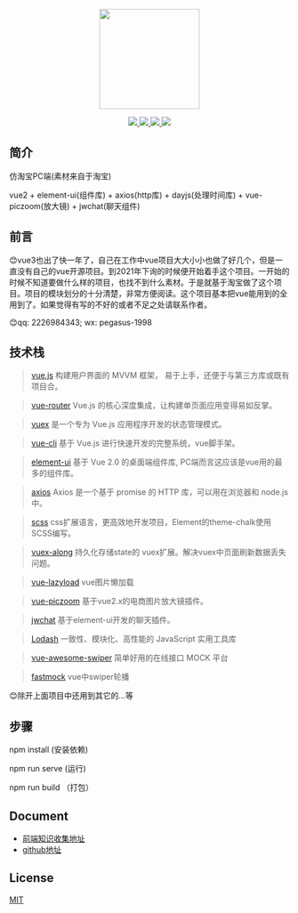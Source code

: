 <p align="center">
  <a href="https://github.com/pegasus-1998/vue2-taobao.git" target="_blank">
    <img width="180" src="https://cn.vuejs.org/images/logo.svg">
  </a>
</p>

<p align="center">
  <a href="https://github.com/vuejs/vue">
    <img src="https://img.shields.io/badge/vue-2.0-brightgreen.svg" >
  </a>
  <a href="https://github.com/ElemeFE/element">
    <img src="https://img.shields.io/badge/element--ui-2.x-blue">
  </a>
  <a href="https://github.com/826327700/vue-piczoom">
    <img src="https://img.shields.io/badge/piczoom-1.x-blue">
  </a>
  <a href="https://github.com/boenfu/vuex-along">
    <img src="https://img.shields.io/badge/along-1.x-blue">
  </a>
</p>

## 简介

仿淘宝PC端(素材来自于淘宝)

vue2 + element-ui(组件库) + axios(http库) + dayjs(处理时间库) + vue-piczoom(放大镜) + jwchat(聊天组件)

## 前言

:blush:vue3也出了快一年了，自己在工作中vue项目大大小小也做了好几个，但是一直没有自己的vue开源项目。到2021年下询的时候便开始着手这个项目。一开始的时候不知道要做什么样的项目，也找不到什么素材。于是就基于淘宝做了这个项目。项目的模块划分的十分清楚，非常方便阅读。这个项目基本把vue能用到的全用到了。如果觉得有写的不好的或者不足之处请联系作者。

:blush:qq: 2226984343; wx: pegasus-1998

## 技术栈

> [vue.js](https://cn.vuejs.org/) 构建用户界面的 MVVM 框架， 易于上手，还便于与第三方库或既有项目合。

> [vue-router](https://router.vuejs.org/zh/) Vue.js 的核心深度集成，让构建单页面应用变得易如反掌。

> [vuex](https://vuex.vuejs.org/zh/) 是一个专为 Vue.js 应用程序开发的状态管理模式。

> [vue-cli](https://cli.vuejs.org/zh/) 基于 Vue.js 进行快速开发的完整系统，vue脚手架。

> [element-ui](https://element.eleme.cn/#/zh-CN) 基于 Vue 2.0 的桌面端组件库, PC端而言这应该是vue用的最多的组件库。

> [axios](https://www.w3cschool.cn/jquti/) Axios 是一个基于 promise 的 HTTP 库，可以用在浏览器和 node.js中。

> [scss](https://www.sass.hk/docs/) css扩展语言，更高效地开发项目，Element的theme-chalk使用SCSS编写。

> [vuex-along](https://www.npmjs.com/package/vuex-along) 持久化存储state的 vuex扩展。解决vuex中页面刷新数据丢失问题。

> [vue-lazyload](https://github.com/hilongjw/vue-lazyload) vue图片懒加载

> [vue-piczoom](https://www.npmjs.com/package/vue-piczoom/v/1.0.6) 基于vue2.x的电商图片放大镜插件。

> [jwchat](https://codegi.gitee.io/jwchatdoc/) 基于element-ui开发的聊天插件。

> [Lodash](https://www.lodashjs.com/) 一致性、模块化、高性能的 JavaScript 实用工具库

> [vue-awesome-swiper](https://fastmock.site/#/) 简单好用的在线接口 MOCK 平台

> [fastmock](https://github.com/surmon-china/vue-awesome-swiper/tree/v3.1.3) vue中swiper轮播

:blush:除开上面项目中还用到其它的...等

## 步骤

npm install  (安装依赖)

npm run serve  (运行)

npm run build  （打包）

## Document

- [前端知识收集地址](http://pgs98.com)
- [github地址](https://github.com/pegasus-1998)

## License

[MIT](https://github.com/pegasus-1998/vue2-taobao)
